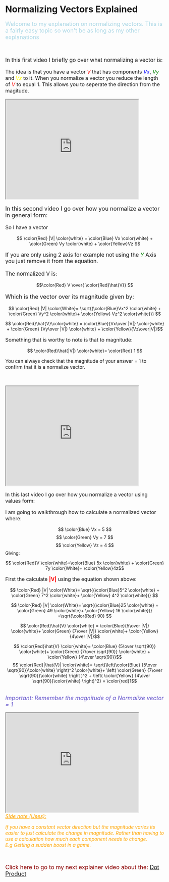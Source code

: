 # Normalizing Vectors Explained
<script type="text/x-mathjax-config">
    MathJax.Hub.processSectionDelay = 0;
    MathJax.Hub.Config({
        TeX: { extensions: ["color.js"] },
        messageStyle: 'none',
        showProcessingMessages: false,
        tex2jax: {
            inlineMath: [ ['$','$'], ['\\(','\\)'] ],
            displayMath: [ ['$$','$$'], ['\\[','\\]'] ],
            processEscapes: true
        }
        });
</script>
<script type="text/javascript">
    (function () {
        if (typeof MathJax === "undefined") {
            var script = document.createElement('script');
            script.type = 'text/javascript';
            script.src = 'https://cdnjs.cloudflare.com/ajax/libs/mathjax/2.7.1/MathJax.js?config=TeX-MML-AM_CHTML';
            document.body.appendChild(script);
        }
    })();
</script>

<p style="font-size:18px; color:lightBlue">
Welcome to my explanation on normalizing vectors. This is a fairly easy topic so won't be as long as my other explanations
</p><br>

<p style="font-size:17px">
In this first video I briefly go over what normalizing a vector is:</p>

<p style="font-size:16px">
The idea is that you have a vector <em style ="font-size:16;color:Red">V</em> that has components <em style ="color:Blue">Vx</em>, <em style ="color:Green">Vy</em> and <em style ="color:Yellow">Vz</em> to it.
When you normalize a vector you reduce the length of <em style="color:Red">V</em> to equal 1. This allows you to seperate the direction from the magitude.</p>


<iframe width="420" height="315"
src="https://www.youtube.com/embed/zNd_rduGIvA" allowfullscreen>
</iframe>

<br>
<p style="font-size:18px">
In this second video I go over how you normalize a vector in general form:
</p>

<p style="font-size:16px">
So I have a vector
</p>

$$ \color{Red} |V| \color{white} = \color{Blue} Vx \color{white}  + \color{Green}  Vy \color{white} + \color{Yellow}Vz $$

<p style="font-size:17px">
If you are only using 2 axis for example not using the <em style="color:Green">Y</em> Axis you just remove it from the equation.<br><br>The normalized V is:</p>

$$\color{Red} V \over{ \color{Red}\hat{V}} $$

<p style="font-size:18px">
Which is the vector over its magnitude given by:</p>

$$ \color{Red} |V| \color{White}= \sqrt{(\color{Blue}Vx^2 \color{white} + \color{Green} Vy^2 \color{white}+ \color{Yellow} Vz^2 \color{white})} $$

$$ \color{Red}\hat{V}\color{white} = \color{Blue}{Vx\over |V|} \color{white} + \color{Green} {Vy\over |V|} \color{white} + \color{Yellow}{Vz\over|V|}$$

<p style="font-size:16px">
Something that is worthy to note is that to magnitude:</p>

$$ \color{Red}\hat{|V|} \color{white}= \color{Red} 1 $$

<p style="font-size:15px">You can always check that the magnitude of your answer = 1 to confirm that it is a normalize vector.</p><br><br>

<iframe width="420" height="315"
src="https://www.youtube.com/embed/TGwAdduyPQk" allowfullscreen>
</iframe>

<br>
<p style="font-size:16px">
In this last video I go over how you normalize a vector using values form:
</p>
<p style="font-size:16px"> I am going to walkthrough how to calculate a normalized vector where:<br>

$$ \color{Blue} Vx = 5 $$
$$ \color{Green} Vy = 7 $$
$$ \color{Yellow} Vz = 4 $$
Giving:

$$ \color{Red}V \color{white}=\color{Blue} 5x \color{white} + \color{Green} 7y  \color{White}+  \color{Yellow}4z$$


 <p style="font-size:16px"> First the calculate <B style="color:Red">|V|</B> using the equation shown above:<br>

 $$ \color{Red} |V| \color{White}= \sqrt{(\color{Blue}5^2 \color{white} + \color{Green} 7^2 \color{white}+ \color{Yellow} 4^2 \color{white})} $$

 $$ \color{Red} |V| \color{White}= \sqrt{(\color{Blue}25 \color{white} + \color{Green} 49 \color{white}+ \color{Yellow} 16 \color{white})} =\sqrt{\color{Red} 90} $$

$$ \color{Red}\hat{V} \color{white} = \color{Blue}{5\over |V|} \color{white}+ \color{Green} {7\over |V|} \color{white}+ \color{Yellow} {4\over |V|}$$

$$ \color{Red}\hat{V} \color{white}= \color{Blue} {5\over \sqrt{90}} \color{white}+ \color{Green} {7\over \sqrt{90}} \color{white} + \color{Yellow} {4\over \sqrt{90}}$$
$$ \color{Red}|\hat{V}| \color{white}= \sqrt{\left(\color{Blue} {5\over \sqrt{90}}\color{white} \right)^2 \color{white}+ \left( \color{Green} {7\over \sqrt{90}}\color{white} \right )^2 + \left( \color{Yellow} {4\over \sqrt{90}}\color{white} \right)^2} = \color{red}1$$


<i style="color:slateblue; font-size:18px"><br>
Important: Remember the magnitude of a Normalize vector = 1</i>

<iframe width="420" height="315"
src="https://www.youtube.com/embed/BO_54FGy5S4" allowfullscreen>
</iframe><br>

<i style="color:Orange">
<u style="font-size:16px">Side note (Uses):</u>
<p style="font-size:15px">
If you have a constant vector direction but the magnitude varies its easier to just calculate the change in magnitude. Rather than having to use a calculation how much each component needs to change.<br>
E.g Getting a sudden boost in a game.</p></i>
<br> 

<p style="font-size:18px;color:DarkRed">
Click here to go to my next explainer video about the:
<a href="DotProduct.html">Dot Product</a></p>

